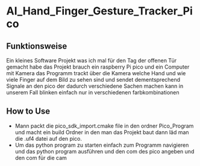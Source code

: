 # AI_Hand_Finger_Gesture_Tracker_Pico


## Funktionsweise 

Ein kleines Software Projekt was ich mal für den Tag der offenen Tür gemacht habe das Projekt brauch ein raspberry Pi pico und ein Computer mit Kamera das Programm trackt über die Kamera welche Hand und wie viele Finger auf dem Bild zu sehen sind und sendet dementsprechend Signale an den pico der dadurch verschiedene Sachen machen kann in unserem Fall blinken einfach nur in verschiedenen farbkombinationen 


## How to Use 

- Mann packt die pico_sdk_import.cmake file in den ordner Pico_Program und macht ein build Ordner in den man das Projekt baut dann läd man die .uf4 datei auf den pico.
- Um das python program zu starten einfach zum Programm navigieren und das python program ausführen und den com des pico angeben und den com für die cam
